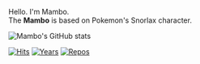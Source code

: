 <!--
**kdevkr/kdevkr** is a ✨ _special_ ✨ repository because its `README.md` (this file) appears on your GitHub profile.

Here are some ideas to get you started:

- 🔭 I’m currently working on ...
- 🌱 I’m currently learning ...
- 👯 I’m looking to collaborate on ...
- 🤔 I’m looking for help with ...
- 💬 Ask me about ...
- 📫 How to reach me: ...
- 😄 Pronouns: ...
- ⚡ Fun fact: ...
-->

Hello. I'm Mambo.  
The **Mambo** is based on Pokemon's Snorlax character.

![Mambo's GitHub stats](https://github-readme-stats.vercel.app/api?username=kdevkr&theme=vue-dark&show_icons=true)

[![Hits](https://hits.seeyoufarm.com/api/count/incr/badge.svg?url=https%3A%2F%2Fgithub.com%2Fkdevkr&count_bg=%2379C83D&title_bg=%23555555&icon=&icon_color=%23E7E7E7&title=hits&edge_flat=false)](https://hits.seeyoufarm.com)
[![Years](https://badges.pufler.dev/years/kdevkr)](https://badges.pufler.dev)
[![Repos](https://badges.pufler.dev/repos/kdevkr)](https://badges.pufler.dev)
